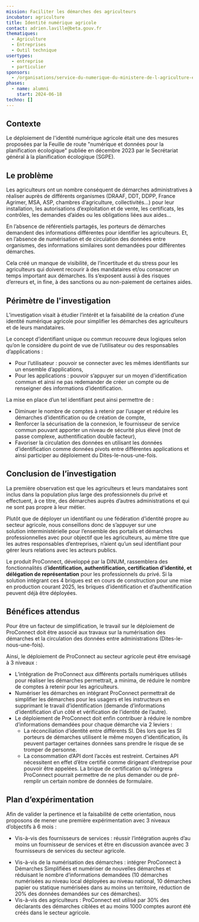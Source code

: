 ```yaml
---
mission: Faciliter les démarches des agriculteurs
incubator: agriculture
title: Identité numérique agricole
contact: adrien.laville@beta.gouv.fr
thematiques:
  - Agriculture
  - Entreprises
  - Outil technique
usertypes:
  - entreprise
  - particulier
sponsors:
  - /organisations/service-du-numerique-du-ministere-de-l-agriculture-et-de-la-souverainete-alimentaire
phases:
  - name: alumni
    start: 2024-06-18
techno: []
---
```

## Contexte
Le déploiement de l'identité numérique agricole était une des mesures proposées par la Feuille de route "numérique et données pour la planification écologique" publiée en décembre 2023 par le Secrétariat général à la planification écologique (SGPE). 

## Le problème

Les agriculteurs ont un nombre conséquent de démarches administratives à réaliser auprès de différents organismes (DRAAF, DDT, DDPP, France Agrimer, MSA, ASP, chambres d’agriculture, collectivités…) pour leur installation, les autorisations d’exploitation et de vente, les certificats, les contrôles, les demandes d’aides ou les obligations liées aux aides…

En l’absence de référentiels partagés, les porteurs de démarches demandent des informations différentes pour identifier les agriculteurs. Et, en l’absence de numérisation et de circulation des données entre organismes, des informations similaires sont demandées pour différentes démarches.

Cela créé un manque de visibilité, de l’incertitude et du stress pour les agriculteurs qui doivent recourir à des mandataires et/ou consacrer un temps important aux démarches. Ils s’exposent aussi à des risques d’erreurs et, in fine, à des sanctions ou au non-paiement de certaines aides.

## Périmètre de l'investigation

L’investigation visait à étudier l’intérêt et la faisabilité de la création d’une identité numérique agricole pour simplifier les démarches des agriculteurs et de leurs mandataires. 

Le concept d’identifiant unique ou commun recouvre deux logiques selon qu’on le considère du point de vue de l’utilisateur ou des responsables d’applications :
* Pour l’utilisateur : pouvoir se connecter avec les mêmes identifiants sur un ensemble d’applications,
* Pour les applications : pouvoir s’appuyer sur un moyen d'identification commun et ainsi ne pas redemander de créer un compte ou de renseigner des informations d’identification. 

La mise en place d’un tel identifiant peut ainsi permettre de :
* Diminuer le nombre de comptes à retenir par l’usager et réduire les démarches d’identification ou de création de compte,
* Renforcer la sécurisation de la connexion, le fournisseur de service commun pouvant apporter un niveau de sécurité plus élevé (mot de passe complexe, authentification double facteur),
* Favoriser la circulation des données en utilisant les données d’identification comme données pivots entre différentes applications et ainsi participer au déploiement du Dites-le-nous-une-fois. 

## Conclusion de l’investigation 
La première observation est que les agriculteurs et leurs mandataires sont inclus dans la population plus large des professionnels du privé et effectuent, à ce titre, des démarches auprès d’autres administrations et qui ne sont pas propre à leur métier. 


Plutôt que de déployer un identifiant ou une fédération d’identité propre au secteur agricole, nous conseillons donc de s’appuyer sur une solution interministérielle pour l’ensemble des portails et démarches professionnelles avec pour objectif que les agriculteurs, au même titre que les autres responsables d’entreprises, n’aient qu’un seul identifiant pour gérer leurs relations avec les acteurs publics. 
 

Le produit ProConnect, développé par la DINUM, rassemblera des fonctionnalités d’**identification, authentification, certification d’identité, et délégation de représentation** pour les professionnels du privé. Si la solution intégrant ces 4 briques est en cours de construction pour une mise en production courant 2025, les briques d’identification et d’authentification peuvent déjà être déployées. 

## Bénéfices attendus 
Pour être un facteur de simplification, le travail sur le déploiement de ProConnect doit être associé aux travaux sur la numérisation des démarches et la circulation des données entre administrations (Dites-le-nous-une-fois). 

Ainsi, le déploiement de ProConnect au secteur agricole peut être envisagé à 3 niveaux : 
- L’intégration de ProConnect aux différents portails numériques utilisés pour réaliser les démarches permettrait, a minima, de réduire le nombre de comptes à retenir pour les agriculteurs.
- Numériser les démarches en intégrant ProConnect permettrait de simplifier les démarches pour les usagers et les instructeurs en supprimant le travail d’identification (demande d’informations d’identification d’un côté et vérification de l’identité de l’autre). 
- Le déploiement de ProConnect doit enfin contribuer à réduire le nombre d’informations demandées pour chaque démarche via 2 leviers : 
    - La réconciliation d’identité entre différents SI. Dès lors que les SI porteurs de démarches utilisent le même moyen d'identification, ils peuvent partager certaines données sans prendre le risque de se tromper de personne.
    - La consommation d’API dont l’accès est restreint. Certaines API nécessitent en effet d’être certifié comme dirigeant d’entreprise pour pouvoir être appelées. La brique de certification qu’intégrera ProConnect pourrait permettre de ne plus demander ou de pré-remplir un certain nombre de données de formulaire. 

## Plan d’expérimentation 
Afin de valider la pertinence et la faisabilité de cette orientation, nous proposons de mener une première expérimentation avec 3 niveaux d’objectifs à 6 mois : 
- Vis-à-vis des fournisseurs de services : réussir l’intégration auprès d’au moins un fournisseur de services et être en discussion avancée avec 3 fournisseurs de services du secteur agricole. 
* Vis-à-vis de la numérisation des démarches : intégrer ProConnect à Démarches Simplifiées et numériser de nouvelles démarches et réduisant le nombre d’informations demandées (10 démarches numérisées au niveau local déployées au niveau national, 10 démarches papier ou statique numérisées dans au moins un territoire, réduction de 20% des données demandées sur ces démarches). 
* Vis-à-vis des agriculteurs : ProConnect est utilisé par 30% des déclarants des démarches ciblées et au moins 1000 comptes auront été créés dans le secteur agricole. 
